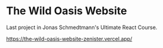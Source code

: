 # The Wild Oasis Website 

Last project in Jonas Schmedtmann's Ultimate React Course.

https://the-wild-oasis-website-zenister.vercel.app/
